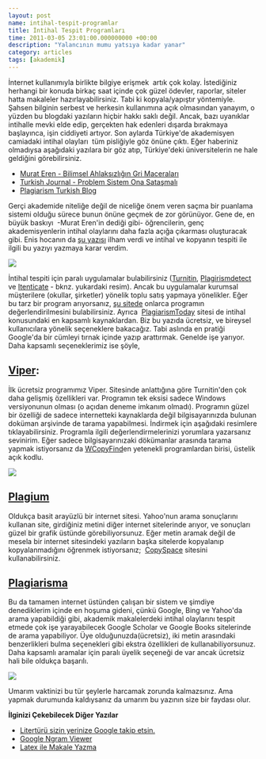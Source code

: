 ```yaml
--- 
layout: post 
name: intihal-tespit-programlar 
title: İntihal Tespit Programları 
time: 2011-03-05 23:01:00.000000000 +00:00
description: "Yalancının mumu yatsıya kadar yanar"
category: articles
tags: [akademik]
---
```


İnternet kullanımıyla birlikte bilgiye erişmek  artık çok kolay. İstediğiniz herhangi bir konuda birkaç saat içinde çok güzel ödevler, raporlar, siteler hatta makaleler hazırlayabilirsiniz. Tabi ki kopyala/yapıştır yöntemiyle. Şahsen bilginin serbest ve herkesin kullanımına açık olmasından yanayım, o yüzden bu blogdaki yazıların hiçbir hakkı saklı değil. Ancak, bazı uyanıklar intihalle mevki elde edip, gerçekten hak edenleri dışarda bırakmaya başlayınca, işin ciddiyeti artıyor. Son aylarda Türkiye'de akademisyen camiadaki intihal olayları  tüm pisliğiyle göz önüne çıktı. Eğer haberiniz olmadıysa aşağıdaki yazılara bir göz atıp, Türkiye'deki üniversitelerin ne hale geldiğini görebilirsiniz.

-   [Murat Eren - Bilimsel Ahlaksızlığın Gri Maceraları](http://meren.org/blog/bilimsel-ahlaksizligin-gri-mecralari/)
-   [Turkish Journal - Problem Sistem Ona Sataşmalı](http://www.turkishjournal.com/i.php?newsid=9110)
-   [Plagiarism Turkish Blog](http://plagiarism-turkish.blogspot.com/) 

Gerçi akademide niteliğe değil de niceliğe önem veren saçma bir puanlama sistemi olduğu sürece bunun önüne geçmek de zor görünüyor. Gene de, en büyük baskıyı  -Murat Eren'in dediği gibi- öğrencilerin, genç akademisyenlerin intihal olaylarını daha fazla açığa çıkarması oluşturacak gibi. Enis hocanın da [şu yazısı](http://enisden.blogspot.com/2011/02/intihalasrma-tespit-ve-engelleme.html) ilham verdi ve intihal ve kopyanın tespiti ile ilgili bu yazıyı yazmaya karar verdim.

[![]({{site.url}}/images/van_gogh.jpg)](http://www.ithenticate.com/)

İntihal tespiti için paralı uygulamalar bulabilirsiniz ([Turnitin](http://turnitin.com/static/index.php), [Plagirismdetect](http://www.plagiarismdetect.com/index.html) ve [Itenticate](http://www.ithenticate.com/) - bknz. yukardaki resim). Ancak bu uygulamalar kurumsal müşterilere (okullar, şirketler) yönelik toplu satış yapmaya yönelikler. Eğer bu tarz bir program arıyorsanız, [şu sitede](http://translate.googleusercontent.com/translate_c?hl=en&ie=UTF-8&sl=auto&tl=en&u=http://plagiat.htw-berlin.de/software/2010-2/&prev=_t&rurl=translate.google.com&twu=1&usg=ALkJrhiH3Vwb-FfqmsJ1zbDUDyyFO-qW-w) onlarca programın değerlendirilmesini bulabilirsiniz. Ayrıca  [PlagiarismToday](http://www.plagiarismtoday.com/) sitesi de intihal konusundaki en kapsamlı kaynaklardan.
Biz bu yazıda ücretsiz, ve bireysel kullanıcılara yönelik seçeneklere bakacağız. Tabi aslında en pratiği Google'da bir cümleyi tırnak içinde yazıp arattırmak. Genelde işe yarıyor. Daha kapsamlı seçeneklerimiz ise şöyle,

[Viper](http://www.scanmyessay.com/): 
----------------------------------------

İlk ücretsiz programımız Viper. Sitesinde anlattığına göre Turnitin'den çok daha gelişmiş özellikleri var. Programın tek eksisi sadece Windows versiyonunun olması (o açıdan deneme imkanım olmadı). Programın güzel bir özelliği de sadece internetteki kaynaklarda değil bilgisayarınızda bulunan doküman arşivinde de tarama yapabilmesi. İndirmek için aşağıdaki resimlere tıklayabilirsiniz. Programla ilgili değerlendirmelerinizi yorumlara yazarsanız sevinirim.
Eğer sadece bilgisayarınızaki dökümanlar arasında tarama yapmak istiyorsanız da [WCopyFind](http://plagiarism.phys.virginia.edu/Wsoftware.html)en yetenekli programlardan birisi, üstelik açık kodlu.

[![]({{site.url}}/images/comparison-table.gif)](http://www.scanmyessay.com)


[Plagium](http://www.plagium.com/) 
------------------------------------

Oldukça basit arayüzlü bir internet sitesi. Yahoo'nun arama sonuçlarını kullanan site, girdiğiniz metini diğer internet sitelerinde arıyor, ve sonuçları güzel bir grafik üstünde görebiliyorsunuz. Eğer metin aramak değil de mesela bir internet sitesindeki yazıların başka sitelerde kopyalanıp kopyalanmadığını öğrenmek istiyorsanız;  [CopySpace](http://www.copyscape.com/) sitesini kullanabilirsiniz.


[Plagiarisma](http://plagiarisma.net) 
-------------------------------------

Bu da tamamen internet üstünden çalışan bir sistem ve şimdiye denediklerim içinde en hoşuma gideni, çünkü Google, Bing ve Yahoo'da arama yapabildiği gibi, akademik makalelerdeki intihal olaylarını tespit etmede çok işe yarayabilecek Google Scholar ve Google Books sitelerinde de arama yapabiliyor. Üye olduğunuzda(ücretsiz), iki metin arasındaki benzerlikleri bulma seçenekleri gibi ekstra özellikleri de kullanabiliyorsunuz. Daha kapsamlı aramalar için paralı üyelik seçeneği de var ancak ücretsiz hali bile oldukça başarılı.

[![]({{site.url}}/images/plagiarisma.png)](http://plagiarisma.net)

Umarım vaktinizi bu tür şeylerle harcamak zorunda kalmazsınız. Ama yapmak durumunda kaldıysanız da umarım bu yazının size bir faydası olur.


**İlginizi Çekebilecek Diğer Yazılar**

-   [Litertürü sizin yerinize Google takip etsin.](http://asuyatuyolar.org/2011/05/literaturu-sizin-yerinize-google-takip)
-   [Google Ngram Viewer](http://asuyatuyolar.org/2011/02/google-ngram-viewer)
-   [Latex ile Makale Yazma](http://asuyatuyolar.blogspot.org/2011/04/latexle-makale-yazma)


